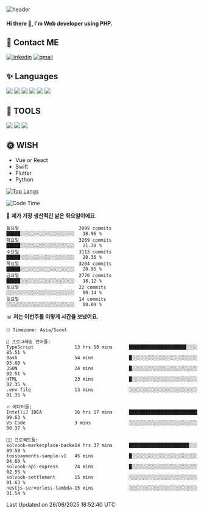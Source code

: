 ![header](https://capsule-render.vercel.app/api?type=waving&color=auto&height=300&section=header&text=Elin&fontSize=90&animation=twinkling)

#### Hi there 👋, I'm <b>Web developer</b> using PHP. ####

<!--
- 🔭 I’m currently working on Uniwill
- 🌱 I’m currently learning Vue or React or Python.
-->

<!---#### I am PHP developer --->

## 💌 Contact ME ###
[<img src='https://img.shields.io/badge/-EunjiKo-%230A66C2?style=flat-square&logo=LinkedIn&logoColor=white' alt='linkedin'>](https://www.linkedin.com/in/https://www.linkedin.com/in/eunji-ko-00a907164//)  [<img src='https://img.shields.io/badge/-einee214%40gmail.com-%23EA4335?style=flat-square&logo=Gmail&logoColor=white' alt='gmail'>](einee214@gmail.com)  


## ✨ Languages
<img src='https://img.shields.io/badge/-PHP-%23777BB4?style=for-the-badge&logo=PHP&logoColor=white'> <img src='https://img.shields.io/badge/-Laravel-%23FF2D20?style=for-the-badge&logo=Laravel&logoColor=white'> <img src='https://img.shields.io/badge/Jquery-%230769AD?style=for-the-badge&logo=Jquery&logoColor=white'> <img src='https://img.shields.io/badge/CSS3-%231572B6?style=for-the-badge&logo=CSS3&logoColor=white'> <img src='https://img.shields.io/badge/Bootstrap-%237952B3?style=for-the-badge&logo=Bootstrap&logoColor=white' > <img src='https://img.shields.io/badge/MySQL-%234479A1?style=for-the-badge&logo=MySQL&logoColor=white' >

## 🌷 TOOLS
<img src='https://img.shields.io/badge/PHPSTORM-%23000000?style=for-the-badge&logo=PhpStorm&logoColor=white' > <img src='https://img.shields.io/badge/GitLab-%23FCA121?style=for-the-badge&logo=GitLab&logoColor=white' > <img src='https://img.shields.io/badge/GitHub-%23181717?style=for-the-badge&logo=GitHub&logoColor=white'>


## 🌞 WISH
- Vue or React
- Swift
- Flutter
- Python


[![Top Langs](https://github-readme-stats.vercel.app/api/top-langs/?username=ein214&layout=compact)](https://github.com/anuraghazra/github-readme-stats)

<!--START_SECTION:waka-->
![Code Time](http://img.shields.io/badge/Code%20Time-4%2C244%20hrs%2044%20mins-blue)

📅 **제가 가장 생산적인 날은 화요일이에요.** 

```text
월요일                      2899 commits        █████░░░░░░░░░░░░░░░░░░░░   18.96 % 
화요일                      3269 commits        █████░░░░░░░░░░░░░░░░░░░░   21.38 % 
수요일                      3113 commits        █████░░░░░░░░░░░░░░░░░░░░   20.36 % 
목요일                      3204 commits        █████░░░░░░░░░░░░░░░░░░░░   20.95 % 
금요일                      2770 commits        █████░░░░░░░░░░░░░░░░░░░░   18.12 % 
토요일                      22 commits          ░░░░░░░░░░░░░░░░░░░░░░░░░   00.14 % 
일요일                      14 commits          ░░░░░░░░░░░░░░░░░░░░░░░░░   00.09 % 
```


📊 **저는 이번주를 이렇게 시간을 보냈어요.** 

```text
🕑︎ Timezone: Asia/Seoul

💬 프로그래밍 언어들: 
TypeScript               13 hrs 58 mins      █████████████████████░░░░   85.51 % 
Bash                     54 mins             █░░░░░░░░░░░░░░░░░░░░░░░░   05.60 % 
JSON                     24 mins             █░░░░░░░░░░░░░░░░░░░░░░░░   02.51 % 
HTML                     23 mins             █░░░░░░░░░░░░░░░░░░░░░░░░   02.35 % 
.env file                13 mins             ░░░░░░░░░░░░░░░░░░░░░░░░░   01.35 % 

🔥 에디터들: 
IntelliJ IDEA            16 hrs 17 mins      █████████████████████████   99.63 % 
VS Code                  3 mins              ░░░░░░░░░░░░░░░░░░░░░░░░░   00.37 % 

🐱‍💻 프로젝트들: 
solvook-marketplace-backe14 hrs 37 mins      ██████████████████████░░░   89.50 % 
tosspayments-sample-v1   45 mins             █░░░░░░░░░░░░░░░░░░░░░░░░   04.60 % 
solvook-api-express      24 mins             █░░░░░░░░░░░░░░░░░░░░░░░░   02.55 % 
solvook-settlement       15 mins             ░░░░░░░░░░░░░░░░░░░░░░░░░   01.63 % 
nestjs-serverless-lambda-15 mins             ░░░░░░░░░░░░░░░░░░░░░░░░░   01.54 % 
```


 Last Updated on 26/06/2025 18:52:40 UTC
<!--END_SECTION:waka-->

<!---![GitHub stats](https://github-readme-stats.vercel.app/api?username=ein214&show_icons=true&theme=dracula)  --->



